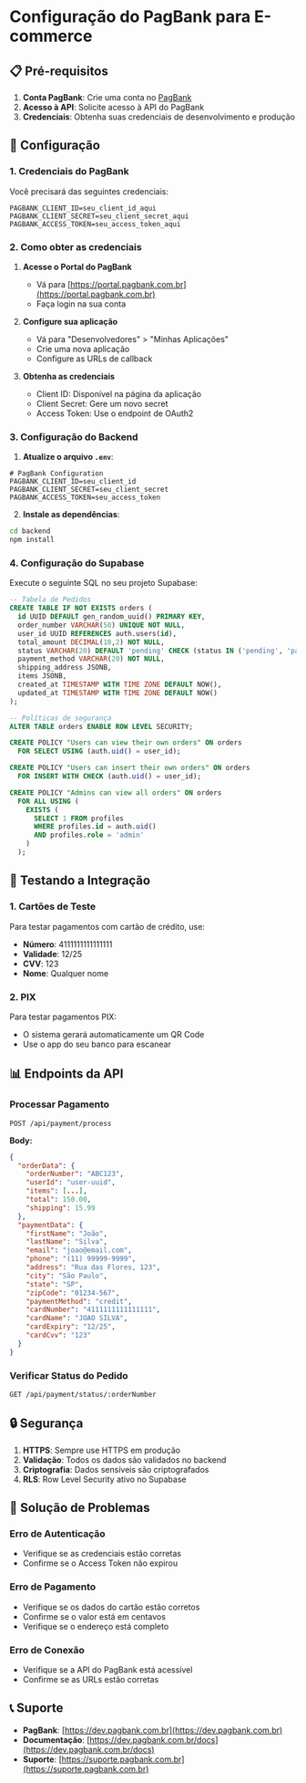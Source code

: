 # Configuração do PagBank para E-commerce

## 📋 Pré-requisitos

1. **Conta PagBank**: Crie uma conta no [PagBank](https://www.pagbank.com.br/)
2. **Acesso à API**: Solicite acesso à API do PagBank
3. **Credenciais**: Obtenha suas credenciais de desenvolvimento e produção

## 🔧 Configuração

### 1. Credenciais do PagBank

Você precisará das seguintes credenciais:

```env
PAGBANK_CLIENT_ID=seu_client_id_aqui
PAGBANK_CLIENT_SECRET=seu_client_secret_aqui
PAGBANK_ACCESS_TOKEN=seu_access_token_aqui
```

### 2. Como obter as credenciais

1. **Acesse o Portal do PagBank**
   - Vá para [https://portal.pagbank.com.br](https://portal.pagbank.com.br)
   - Faça login na sua conta

2. **Configure sua aplicação**
   - Vá para "Desenvolvedores" > "Minhas Aplicações"
   - Crie uma nova aplicação
   - Configure as URLs de callback

3. **Obtenha as credenciais**
   - Client ID: Disponível na página da aplicação
   - Client Secret: Gere um novo secret
   - Access Token: Use o endpoint de OAuth2

### 3. Configuração do Backend

1. **Atualize o arquivo `.env`**:
```env
# PagBank Configuration
PAGBANK_CLIENT_ID=seu_client_id
PAGBANK_CLIENT_SECRET=seu_client_secret
PAGBANK_ACCESS_TOKEN=seu_access_token
```

2. **Instale as dependências**:
```bash
cd backend
npm install
```

### 4. Configuração do Supabase

Execute o seguinte SQL no seu projeto Supabase:

```sql
-- Tabela de Pedidos
CREATE TABLE IF NOT EXISTS orders (
  id UUID DEFAULT gen_random_uuid() PRIMARY KEY,
  order_number VARCHAR(50) UNIQUE NOT NULL,
  user_id UUID REFERENCES auth.users(id),
  total_amount DECIMAL(10,2) NOT NULL,
  status VARCHAR(20) DEFAULT 'pending' CHECK (status IN ('pending', 'paid', 'cancelled', 'refunded')),
  payment_method VARCHAR(20) NOT NULL,
  shipping_address JSONB,
  items JSONB,
  created_at TIMESTAMP WITH TIME ZONE DEFAULT NOW(),
  updated_at TIMESTAMP WITH TIME ZONE DEFAULT NOW()
);

-- Políticas de segurança
ALTER TABLE orders ENABLE ROW LEVEL SECURITY;

CREATE POLICY "Users can view their own orders" ON orders
  FOR SELECT USING (auth.uid() = user_id);

CREATE POLICY "Users can insert their own orders" ON orders
  FOR INSERT WITH CHECK (auth.uid() = user_id);

CREATE POLICY "Admins can view all orders" ON orders
  FOR ALL USING (
    EXISTS (
      SELECT 1 FROM profiles 
      WHERE profiles.id = auth.uid() 
      AND profiles.role = 'admin'
    )
  );
```

## 🚀 Testando a Integração

### 1. Cartões de Teste

Para testar pagamentos com cartão de crédito, use:

- **Número**: 4111111111111111
- **Validade**: 12/25
- **CVV**: 123
- **Nome**: Qualquer nome

### 2. PIX

Para testar pagamentos PIX:
- O sistema gerará automaticamente um QR Code
- Use o app do seu banco para escanear

## 📊 Endpoints da API

### Processar Pagamento
```
POST /api/payment/process
```

**Body:**
```json
{
  "orderData": {
    "orderNumber": "ABC123",
    "userId": "user-uuid",
    "items": [...],
    "total": 150.00,
    "shipping": 15.99
  },
  "paymentData": {
    "firstName": "João",
    "lastName": "Silva",
    "email": "joao@email.com",
    "phone": "(11) 99999-9999",
    "address": "Rua das Flores, 123",
    "city": "São Paulo",
    "state": "SP",
    "zipCode": "01234-567",
    "paymentMethod": "credit",
    "cardNumber": "4111111111111111",
    "cardName": "JOAO SILVA",
    "cardExpiry": "12/25",
    "cardCvv": "123"
  }
}
```

### Verificar Status do Pedido
```
GET /api/payment/status/:orderNumber
```

## 🔒 Segurança

1. **HTTPS**: Sempre use HTTPS em produção
2. **Validação**: Todos os dados são validados no backend
3. **Criptografia**: Dados sensíveis são criptografados
4. **RLS**: Row Level Security ativo no Supabase

## 🐛 Solução de Problemas

### Erro de Autenticação
- Verifique se as credenciais estão corretas
- Confirme se o Access Token não expirou

### Erro de Pagamento
- Verifique se os dados do cartão estão corretos
- Confirme se o valor está em centavos
- Verifique se o endereço está completo

### Erro de Conexão
- Verifique se a API do PagBank está acessível
- Confirme se as URLs estão corretas

## 📞 Suporte

- **PagBank**: [https://dev.pagbank.com.br](https://dev.pagbank.com.br)
- **Documentação**: [https://dev.pagbank.com.br/docs](https://dev.pagbank.com.br/docs)
- **Suporte**: [https://suporte.pagbank.com.br](https://suporte.pagbank.com.br) 